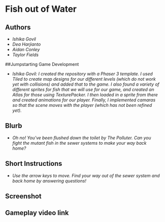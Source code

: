 # Fish out of Water

## Authors
- *Ishika Govil*
- *Dea Harjianto*
- *Aidan Conley*
- *Taylor Fields*

##Jumpstarting Game Development
- *Ishika Govil: I created the repository with a Phaser 3 template. I used Tiled to create map designs for our different levels (which do not work yet with collisions) and added that to the game. I also found a variety of different sprites for fish that we will use for our game, and created an Atlas for those using TexturePacker. I then loaded in a sprite from there and created animations for our player. Finally, I implemented camaras so that the scene moves with the player (which has not been refined yet).*
## Blurb
- *Oh no! You've been flushed down the toilet by The Polluter. Can you fight the mutant fish in the sewer systems to make your way back home?*

## Short Instructions
- *Use the arrow keys to move. Find your way out of the sewer system and back home by answering questions!*

## Screenshot


## Gameplay video link

